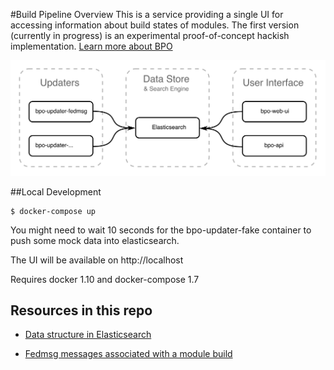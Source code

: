 #Build Pipeline Overview
This is a service providing a single UI for accessing information about build states of modules. The first version (currently in progress) is an experimental proof-of-concept hackish implementation. [Learn more about BPO](https://fedoraproject.org/wiki/Modularity/BPO)

![architecture](/doc/bpo-architecture.png)

##Local Development
```
$ docker-compose up
```

You might need to wait 10 seconds for the bpo-updater-fake container to push some mock data into elasticsearch.

The UI will be available on http://localhost

Requires docker 1.10 and docker-compose 1.7

## Resources in this repo

* [Data structure in Elasticsearch](data_structure.md)

* [Fedmsg messages associated with a module build](messages.md)
